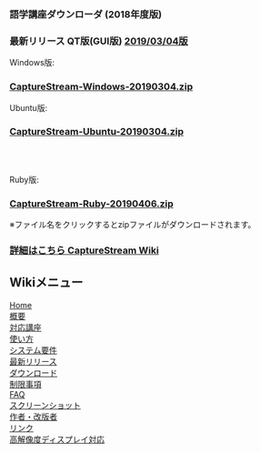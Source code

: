 ### 語学講座ダウンローダ (2018年度版)   
### 最新リリース  QT版(GUI版)  [2019/03/04版](https://github.com/CSReviser/CaptureStream/releases/tag/20190304)   
Windows版:   
### [CaptureStream-Windows-20190304.zip](https://github.com/CSReviser/CaptureStream/releases/download/20190304/CaptureStream-Windows-20190304.zip)      
Ubuntu版:   
### [CaptureStream-Ubuntu-20190304.zip](https://github.com/CSReviser/CaptureStream/releases/download/20190304/CaptureStream-Ubuntu-20190304.zip)  
### 　　　　   
Ruby版:   
### [CaptureStream-Ruby-20190406.zip](https://github.com/CSReviser/CaptureStream/releases/download/20190406/CaptureStream-ruby-20190406.zip)    


※ファイル名をクリックするとzipファイルがダウンロードされます。



### [詳細はこちら CaptureStream Wiki](https://github.com/CSReviser/CaptureStream/wiki)   

   
   


## Wikiメニュー    
[Home](https://github.com/CSReviser/CaptureStream/wiki)   
[概要](https://github.com/CSReviser/CaptureStream/wiki/%E6%A6%82%E8%A6%81)   
[対応講座](https://github.com/CSReviser/CaptureStream/wiki/%E5%AF%BE%E5%BF%9C%E8%AC%9B%E5%BA%A7)    
[使い方](https://github.com/CSReviser/CaptureStream/wiki/%E4%BD%BF%E3%81%84%E6%96%B9)   
[システム要件](https://github.com/CSReviser/CaptureStream/wiki/%E3%82%B7%E3%82%B9%E3%83%86%E3%83%A0%E8%A6%81%E4%BB%B6)    
[最新リリース](https://github.com/CSReviser/CaptureStream/wiki/%E6%9C%80%E6%96%B0%E3%83%AA%E3%83%AA%E3%83%BC%E3%82%B9)   
[ダウンロード](https://github.com/CSReviser/CaptureStream/wiki/%E3%83%80%E3%82%A6%E3%83%B3%E3%83%AD%E3%83%BC%E3%83%89)   
[制限事項](https://github.com/CSReviser/CaptureStream/wiki/%E5%88%B6%E9%99%90%E4%BA%8B%E9%A0%85)   
[FAQ](https://github.com/CSReviser/CaptureStream/wiki/FAQ)   
[スクリーンショット](https://github.com/CSReviser/CaptureStream/wiki/スクリーンショット)   
[作者・改版者](https://github.com/CSReviser/CaptureStream/wiki/作者・改版者)   
[リンク](https://github.com/CSReviser/CaptureStream/wiki/リンク)   
[高解像度ディスプレイ対応](https://github.com/CSReviser/CaptureStream/wiki/高解像度DPI対応)


